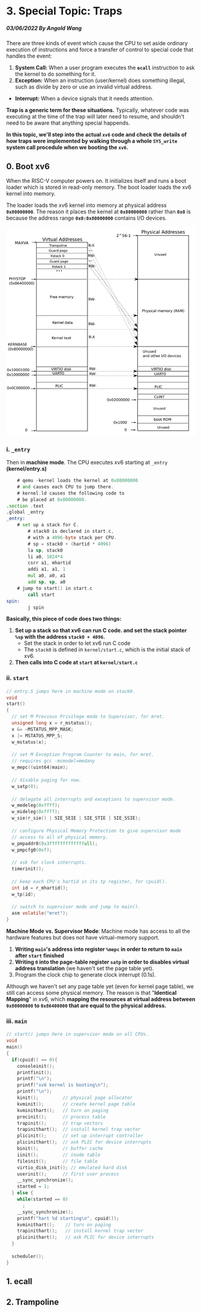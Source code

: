 # 3. Special Topic: Traps

##### 03/06/2022 By Angold Wang

There are three kinds of event which cause the CPU to set aside ordinary execution of instructions and force a transfer of control to special code that handles the event:
1. **System Call:** When a user program executes the **`ecall`** instruction to ask the kernel to do something for it.
2. **Exception:** When an instruction (user/kernel) does something illegal, such as divide by zero or use an invalid virtual address.
* **Interrupt:** When a device signals that it needs attention.

**Trap is a generic term for these situations.**
Typically, whatever code was executing at the time of the trap will later need to resume, and shouldn't need to be aware that anything special happends.

**In this topic, we'll step into the actual `xv6` code and check the details of how traps were implemented by walking through a whole `SYS_write` system call procedule when we booting the `xv6`.**


## 0. Boot xv6

When the RISC-V computer powers on. It initializes itself and runs a boot loader which is stored in read-only memory. The boot loader loads the xv6 kernel into memory.

The loader loads the xv6 kernel into memory at physical address **`0x80000000`**. The reason it places the kernel at **`0x80000000`** rather than **`0x0`** is because the address range **`0x0:0x80000000`** contains I/O devices.

![addressxv6](Sources/addressxv6.png)

### i. `_entry`

Then in **machine mode**. The CPU executes xv6 starting at `_entry` **(kernel/entry.s)**

```asm
    # qemu -kernel loads the kernel at 0x80000000
    # and causes each CPU to jump there.
    # kernel.ld causes the following code to
    # be placed at 0x80000000.
.section .text
.global _entry
_entry:
	# set up a stack for C.
        # stack0 is declared in start.c,
        # with a 4096-byte stack per CPU.
        # sp = stack0 + (hartid * 4096)
        la sp, stack0
        li a0, 1024*4
        csrr a1, mhartid
        addi a1, a1, 1
        mul a0, a0, a1
        add sp, sp, a0
	# jump to start() in start.c
        call start
spin:
        j spin

```

**Basically, this piece of code does two things:**

1. **Set up a stack so that xv6 can run C code. and set the stack pointer `%sp` with the address `stack0 + 4096`.**
    * Set the stack in order to let xv6 run C code
    * The `stack0` is defined in `kernel/start.c`, which is the initial stack of xv6.
2. **Then calls into C code at `start` at `kernel/start.c`**


### ii. `start`

```c
// entry.S jumps here in machine mode on stack0.
void
start()
{
  // set M Previous Privilege mode to Supervisor, for mret.
  unsigned long x = r_mstatus();
  x &= ~MSTATUS_MPP_MASK;
  x |= MSTATUS_MPP_S;
  w_mstatus(x);

  // set M Exception Program Counter to main, for mret.
  // requires gcc -mcmodel=medany
  w_mepc((uint64)main);

  // disable paging for now.
  w_satp(0);

  // delegate all interrupts and exceptions to supervisor mode.
  w_medeleg(0xffff);
  w_mideleg(0xffff);
  w_sie(r_sie() | SIE_SEIE | SIE_STIE | SIE_SSIE);

  // configure Physical Memory Protection to give supervisor mode
  // access to all of physical memory.
  w_pmpaddr0(0x3fffffffffffffull);
  w_pmpcfg0(0xf);

  // ask for clock interrupts.
  timerinit();

  // keep each CPU's hartid in its tp register, for cpuid().
  int id = r_mhartid();
  w_tp(id);

  // switch to supervisor mode and jump to main().
  asm volatile("mret");
}
```

**Machine Mode vs. Supervisor Mode**: Machine mode has access to all the hardware features but does not have virtual-memory support.

1. **Writing `main`'s address into register `%mepc` in order to return to `main` after `start` finished**
2. **Writing `0` into the page-table register `satp` in order to disables virtual address translation** (we haven't set the page table yet).
3. Program the clock chip to generate clock interrupt (0.1s).

Although we haven't set any page table yet (even for kernel page table), we still can access some physical memory. The reason is that "**Identical Mapping**" in xv6, which  **mapping the resources at virtual address between `0x80000000` to `0x86400000` that are equal to the physical address.**


### iii. `main`

```c
// start() jumps here in supervisor mode on all CPUs.
void
main()
{
  if(cpuid() == 0){
    consoleinit();
    printfinit();
    printf("\n");
    printf("xv6 kernel is booting\n");
    printf("\n");
    kinit();         // physical page allocator
    kvminit();       // create kernel page table
    kvminithart();   // turn on paging
    procinit();      // process table
    trapinit();      // trap vectors
    trapinithart();  // install kernel trap vector
    plicinit();      // set up interrupt controller
    plicinithart();  // ask PLIC for device interrupts
    binit();         // buffer cache
    iinit();         // inode table
    fileinit();      // file table
    virtio_disk_init(); // emulated hard disk
    userinit();      // first user process
    __sync_synchronize();
    started = 1;
  } else {
    while(started == 0)
      ;
    __sync_synchronize();
    printf("hart %d starting\n", cpuid());
    kvminithart();    // turn on paging
    trapinithart();   // install kernel trap vector
    plicinithart();   // ask PLIC for device interrupts
  }

  scheduler();        
}

```


## 1. ecall


## 2. Trampoline



